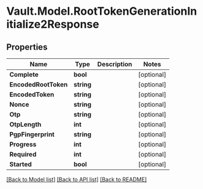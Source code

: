 # Vault.Model.RootTokenGenerationInitialize2Response

## Properties

Name | Type | Description | Notes
------------ | ------------- | ------------- | -------------
**Complete** | **bool** |  | [optional] 
**EncodedRootToken** | **string** |  | [optional] 
**EncodedToken** | **string** |  | [optional] 
**Nonce** | **string** |  | [optional] 
**Otp** | **string** |  | [optional] 
**OtpLength** | **int** |  | [optional] 
**PgpFingerprint** | **string** |  | [optional] 
**Progress** | **int** |  | [optional] 
**Required** | **int** |  | [optional] 
**Started** | **bool** |  | [optional] 

[[Back to Model list]](../README.md#documentation-for-models) [[Back to API list]](../README.md#documentation-for-api-endpoints) [[Back to README]](../README.md)

